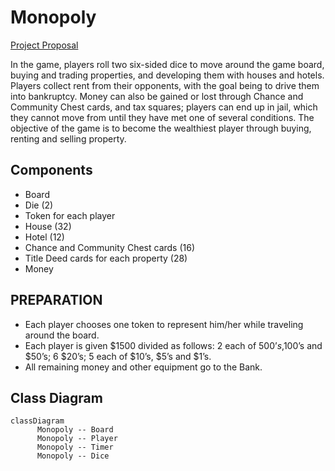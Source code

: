 # Monopoly

[Project Proposal](https://youtu.be/geBF1JrwKsQ)

In the game, players roll two six-sided dice to move around the game board, buying and trading properties, and developing them with houses and hotels. Players collect rent from their opponents, with the goal being to drive them into bankruptcy. Money can also be gained or lost through Chance and Community Chest cards, and tax squares; players can end up in jail, which they cannot move from until they have met one of several conditions.
The objective of the game is to become the wealthiest player through buying, renting and selling property.

## Components

-   Board
-   Die (2)
-   Token for each player
-   House (32)
-   Hotel (12)
-   Chance and Community Chest cards (16)
-   Title Deed cards for each property (28)
-   Money

## PREPARATION

-	Each player chooses one token to represent him/her while traveling around the board.
-	Each player is given $1500 divided as follows: 2 each of $500’s,$100’s and $50’s; 6 $20’s; 5 each of $10’s, $5’s and $1’s.
-	All remaining money and other equipment go to the Bank.


## Class Diagram

```mermaid
classDiagram
      Monopoly -- Board
      Monopoly -- Player
      Monopoly -- Timer
      Monopoly -- Dice
      
```

